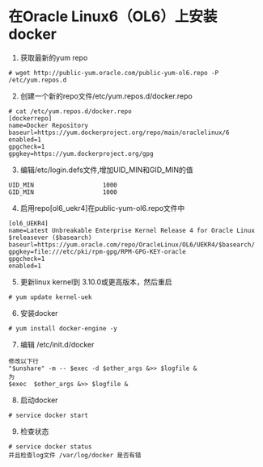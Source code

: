 # 在Oracle Linux6（OL6）上安装docker

1. 获取最新的yum repo
```shell
# wget http://public-yum.oracle.com/public-yum-ol6.repo -P /etc/yum.repos.d 
```
2. 创建一个新的repo文件/etc/yum.repos.d/docker.repo
```shell
# cat /etc/yum.repos.d/docker.repo
[dockerrepo]
name=Docker Repository
baseurl=https://yum.dockerproject.org/repo/main/oraclelinux/6
enabled=1
gpgcheck=1
gpgkey=https://yum.dockerproject.org/gpg
```
3. 编辑/etc/login.defs文件,增加UID_MIN和GID_MIN的值
```
UID_MIN                   1000
GID_MIN                   1000
```
4. 启用repo[ol6_uekr4]在public-yum-ol6.repo文件中
```
[ol6_UEKR4]
name=Latest Unbreakable Enterprise Kernel Release 4 for Oracle Linux $releasever ($basearch)
baseurl=https://yum.oracle.com/repo/OracleLinux/OL6/UEKR4/$basearch/
gpgkey=file:///etc/pki/rpm-gpg/RPM-GPG-KEY-oracle
gpgcheck=1
enabled=1
```
5. 更新linux kernel到 3.10.0或更高版本，然后重启
```shell
# yum update kernel-uek
```
6. 安装docker
```shell
# yum install docker-engine -y
```
7. 编辑 /etc/init.d/docker
```
修改以下行
"$unshare" -m -- $exec -d $other_args &>> $logfile &
为
$exec  $other_args &>> $logfile &
```
8. 启动docker
```shell
# service docker start
```
9. 检查状态
```language
# service docker status
并且检查log文件 /var/log/docker 是否有错
```